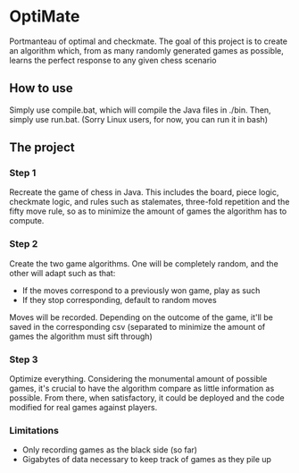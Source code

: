 # OptiMate

Portmanteau of optimal and checkmate. The goal of this project is to create an algorithm which, from as many randomly generated games as possible, learns the perfect response to any given chess scenario

## How to use

Simply use compile.bat, which will compile the Java files in ./bin. Then, simply use run.bat. (Sorry Linux users, for now, you can run it in bash)


## The project

### Step 1

Recreate the game of chess in Java. This includes the board, piece logic, checkmate logic, and rules such as stalemates, three-fold repetition and the fifty move rule, so as to minimize the amount of games the algorithm has to compute.

### Step 2

Create the two game algorithms. One will be completely random, and the other will adapt such as that:

- If the moves correspond to a previously won game, play as such
- If they stop corresponding, default to random moves

Moves will be recorded. Depending on the outcome of the game, it'll be saved in the corresponding csv (separated to minimize the amount of games the algorithm must sift through)

### Step 3

Optimize everything. Considering the monumental amount of possible games, it's crucial to have the algorithm compare as little information as possible. From there, when satisfactory, it could be deployed and the code modified for real games against players.

### Limitations

- Only recording games as the black side (so far)
- Gigabytes of data necessary to keep track of games as they pile up


